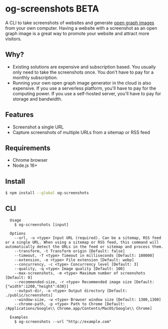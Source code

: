 # og-screenshots BETA

A CLI to take screenshots of websites and generate [open graph images](https://ogp.me) from your own computer. Having a website with a screenshot as an open graph image is a great way to promote your website and attract more visitors.

## Why?

- Existing solutions are expensive and subscription based. You usually only need to take the screenshots once. You don't have to pay for a monthly subscription.
- Running your own open graph image generator in the cloud is also expensive. If you use a serverless platform, you'll have to pay for the computing power. If you use a self-hosted server, you'll have to pay for storage and bandwidth.

## Features

- Screenshot a single URL
- Capture screenshots of multiple URLs from a sitemap or RSS feed

## Requirements

- Chrome browser
- Node.js 16+

## Install

```bash
$ npm install --global og-screenshots
```

## CLI

```
  Usage
    $ og-screenshots [input]

  Options
    --url, -u <type> Input URL (required). Can be a sitemap, RSS feed or a single URL. When using a sitemap or RSS feed, this command will automatically detect the URLs in the feed or sitemap and process them.
    --transform, -t Transform origin [Default: false]
    --timeout, -T <type> Timeout in milliseconds [Default: 180000]
    --extension, -e <type> File extension [Default: webp]
    --concurrency, -c <type> Concurrency level [Default: 3]
    --quality, -q <type> Image quality [Default: 100]
    --max-screenshots, -m <type> Maximum number of screenshots [Default: 0]
    --recommended-size, -r <type> Recommended image size [Default: {"width":1200,"height":630}]
    --output-dir, -o <type> Output directory [Default: ./public/screenshots]
    --window-size, -w <type> Browser window size [Default: 1300,1300]
    --chrome-path, -p <type> Path to Chrome [Default: /Applications/Google\\ Chrome.app/Contents/MacOS/Google\\ Chrome]

  Examples
    $ og-screenshots --url "http://example.com"
```
